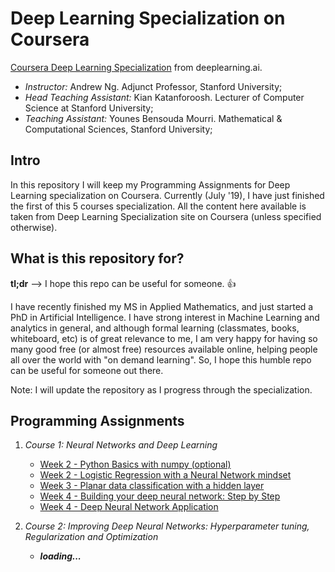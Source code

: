 # Deep Learning Specialization on Coursera
[Coursera Deep Learning Specialization](https://www.coursera.org/specializations/deep-learning) from deeplearning.ai.

 * *Instructor:* Andrew Ng. Adjunct Professor, Stanford University;
 * *Head Teaching Assistant:* Kian Katanforoosh. Lecturer of Computer Science at Stanford University;
 * *Teaching Assistant:* Younes Bensouda Mourri. Mathematical & Computational Sciences, Stanford University;
 
## Intro
In this repository I will keep my Programming Assignments for Deep Learning specialization on Coursera. Currently (July '19), I have just finished the first of this 5 courses specialization. All the content here available is taken from Deep Learning Specialization site on Coursera (unless specified otherwise).

## What is this repository for?
**tl;dr** --> I hope this repo can be useful for someone. :+1:

I have recently finished my MS in Applied Mathematics, and just started a PhD in Artificial Intelligence. I have strong interest in Machine Learning and analytics in general, and although formal learning (classmates, books, whiteboard, etc) is of great relevance to me, I am very happy for having so many good free (or almost free) resources available online, helping people all over the world with "on demand learning". So, I hope this humble repo can be useful for someone out there.

Note: I will update the repository as I progress through the specialization.

## Programming Assignments

1. *Course 1: Neural Networks and Deep Learning*

	* [Week 2 - Python Basics with numpy (optional)](https://github.com/errearanhas/Deep-Learning/blob/master/Programming%20Assignments/Python_Basics_With_Numpy_v3.ipynb)	
	* [Week 2 - Logistic Regression with a Neural Network mindset](https://github.com/errearanhas/Deep-Learning/blob/master/Programming%20Assignments/Logistic_Regression_with_a_Neural_Network_mindset_v5.ipynb)
	* [Week 3 - Planar data classification with a hidden layer](https://github.com/errearanhas/Deep-Learning/blob/master/Programming%20Assignments/Planar_data_classification_with_onehidden_layer_v6b.ipynb)
	* [Week 4 - Building your deep neural network: Step by Step](https://github.com/errearanhas/Deep-Learning/blob/master/Programming%20Assignments/Building_your_Deep_Neural_Network_Step_by_Step_v8.ipynb)
	* [Week 4 - Deep Neural Network Application](https://github.com/errearanhas/Deep-Learning/blob/master/Programming%20Assignments/Deep_Neural_Network_Application_v8.ipynb)

2. *Course 2: Improving Deep Neural Networks: Hyperparameter tuning, Regularization and Optimization*

	* ***loading...***
